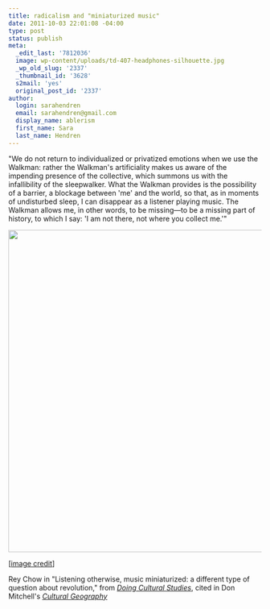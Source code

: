 ```yaml
---
title: radicalism and "miniaturized music"
date: 2011-10-03 22:01:08 -04:00
type: post
status: publish
meta:
  _edit_last: '7812036'
  image: wp-content/uploads/td-407-headphones-silhouette.jpg
  _wp_old_slug: '2337'
  _thumbnail_id: '3628'
  s2mail: 'yes'
  original_post_id: '2337'
author:
  login: sarahendren
  email: sarahendren@gmail.com
  display_name: ablerism
  first_name: Sara
  last_name: Hendren
---
```


<p>"We do not return to individualized or privatized emotions when we use the Walkman: rather the Walkman's artificiality makes us aware of the impending presence of the collective, which summons us with the infallibility of the sleepwalker. What the Walkman provides is the possibility of a barrier, a blockage between 'me' and the world, so that, as in moments of undisturbed sleep, I can disappear as a listener playing music. The Walkman allows me, in other words, to be missing—to be a missing part of history, to which I say: 'I am not there, not where you collect me.'"</p>
<p><a href="http://ablersite.files.wordpress.com/2011/10/headphones-silhouette.jpg"><img class="alignnone size-full wp-image-3628" title="headphones-silhouette" src="{{ site.baseurl }}/uploads/headphones-silhouette.jpg" alt="" width="640" height="640" /></a></p>
<p>[<a href="http://lyricsdog.eu/s/headphones%20silhouette">image credit</a>]</p>
<p>Rey Chow in "Listening otherwise, music miniaturized: a different type of question about revolution," from <a href="http://www.amazon.com/Doing-Cultural-Studies-Walkman-Identities/dp/0761954023/ref=sr_1_1?ie=UTF8&amp;qid=1317693556&amp;sr=8-1"><em>Doing Cultural Studies</em></a>, cited in Don Mitchell's <a href="http://www.amazon.com/Cultural-Geography-Introduction-Donald-Mitchell/dp/1557868921/ref=sr_1_1?s=books&amp;ie=UTF8&amp;qid=1317693605&amp;sr=1-1"><em>Cultural Geography</em></a></p>
